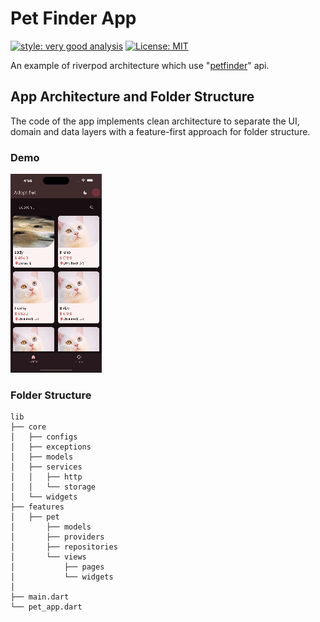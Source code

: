 # Pet Finder App

[![style: very good analysis][very_good_analysis_badge]][very_good_analysis_link]
[![License: MIT][license_badge]][license_link]

An example of riverpod architecture which use "[petfinder](https://www.petfinder.com/developers/v2/docs/)" api.

## App Architecture and Folder Structure

The code of the app implements clean architecture to separate the UI, domain and data layers with a feature-first approach for folder structure.

### Demo
![demo](https://github.com/dipakp2726/pet_finder/blob/main/demo.gif)

### Folder Structure

```
lib
├── core
│   ├── configs
│   ├── exceptions
│   ├── models
│   ├── services
│   │   ├── http
│   │   └── storage
│   └── widgets
├── features
│   ├── pet
│       ├── models
│       ├── providers
│       ├── repositories
│       └── views
│           ├── pages
│           └── widgets
│  
├── main.dart
└── pet_app.dart
```

[license_badge]: https://img.shields.io/badge/license-MIT-blue.svg
[license_link]: https://opensource.org/licenses/MIT
[very_good_analysis_badge]: https://img.shields.io/badge/style-very_good_analysis-B22C89.svg
[very_good_analysis_link]: https://pub.dev/packages/very_good_analysis
